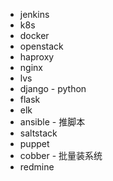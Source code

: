 - jenkins
- k8s
- docker
- openstack
- haproxy
- nginx
- lvs
- django - python
- flask
- elk
- ansible - 推脚本
- saltstack
- puppet
- cobber - 批量装系统
- redmine